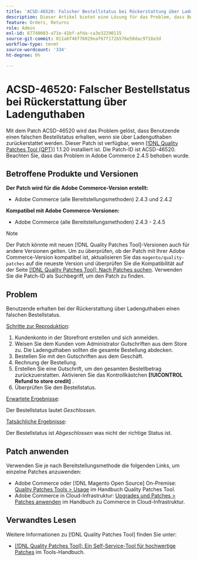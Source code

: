```yaml
---
title: 'ACSD-46520: Falscher Bestellstatus bei Rückerstattung über Ladenguthaben'
description: Dieser Artikel bietet eine Lösung für das Problem, dass Benutzende einen falschen Bestellstatus erhalten, wenn sie mithilfe von Store-Guthaben zurückerstattet werden.
feature: Orders, Returns
role: Admin
exl-id: 67740003-a71e-41bf-afda-ca3e32290115
source-git-commit: 011a6f46f76029eaf67f172b576e58dac9710a3d
workflow-type: tm+mt
source-wordcount: '334'
ht-degree: 0%

---
```


# ACSD-46520: Falscher Bestellstatus bei Rückerstattung über Ladenguthaben

Mit dem Patch ACSD-46520 wird das Problem gelöst, dass Benutzende einen falschen Bestellstatus erhalten, wenn sie über Ladenguthaben zurückerstattet werden. Dieser Patch ist verfügbar, wenn [[!DNL Quality Patches Tool (QPT)]](https://experienceleague.adobe.com/en/docs/commerce-operations/tools/quality-patches-tool/quality-patches-tool-to-self-serve-quality-patches) 1.1.20 installiert ist. Die Patch-ID ist ACSD-46520. Beachten Sie, dass das Problem in Adobe Commerce 2.4.5 behoben wurde.

## Betroffene Produkte und Versionen

**Der Patch wird für die Adobe Commerce-Version erstellt:**

* Adobe Commerce (alle Bereitstellungsmethoden) 2.4.3 und 2.4.2

**Kompatibel mit Adobe Commerce-Versionen:**

* Adobe Commerce (alle Bereitstellungsmethoden) 2.4.3 - 2.4.5

>[!NOTE]
>
>Der Patch könnte mit neuen [!DNL Quality Patches Tool]-Versionen auch für andere Versionen gelten. Um zu überprüfen, ob der Patch mit Ihrer Adobe Commerce-Version kompatibel ist, aktualisieren Sie das `magento/quality-patches` auf die neueste Version und überprüfen Sie die Kompatibilität auf der Seite [[!DNL Quality Patches Tool]: Nach Patches suchen](https://experienceleague.adobe.com/tools/commerce-quality-patches/index.html). Verwenden Sie die Patch-ID als Suchbegriff, um den Patch zu finden.

## Problem

Benutzende erhalten bei der Rückerstattung über Ladenguthaben einen falschen Bestellstatus.

<u>Schritte zur Reproduktion</u>:

1. Kundenkonto in der Storefront erstellen und sich anmelden.
1. Weisen Sie dem Kunden vom Administrator Gutschriften aus dem Store zu. Die Ladenguthaben sollten die gesamte Bestellung abdecken.
1. Bestellen Sie mit den Gutschriften aus dem Geschäft.
1. Rechnung der Bestellung.
1. Erstellen Sie eine Gutschrift, um den gesamten Bestellbetrag zurückzuerstatten.
Aktivieren Sie das Kontrollkästchen **[!UICONTROL Refund to store credit]** .
1. Überprüfen Sie den Bestellstatus.

<u>Erwartete Ergebnisse</u>:

Der Bestellstatus lautet *Geschlossen*.

<u>Tatsächliche Ergebnisse</u>:

Der Bestellstatus ist *Abgeschlossen* was nicht der richtige Status ist.

## Patch anwenden

Verwenden Sie je nach Bereitstellungsmethode die folgenden Links, um einzelne Patches anzuwenden:

* Adobe Commerce oder [!DNL Magento Open Source] On-Premise: [Quality Patches Tools > Usage](/help/tools/quality-patches-tool/usage.md) im Handbuch Quality Patches Tool.
* Adobe Commerce in Cloud-Infrastruktur: [Upgrades und Patches > Patches anwenden](https://experienceleague.adobe.com/docs/commerce-cloud-service/user-guide/develop/upgrade/apply-patches.html) im Handbuch zu Commerce in Cloud-Infrastruktur.

## Verwandtes Lesen

Weitere Informationen zu [!DNL Quality Patches Tool] finden Sie unter:

* [[!DNL Quality Patches Tool]: Ein Self-Service-Tool für hochwertige Patches](/help/tools/quality-patches-tool/quality-patches-tool-to-self-serve-quality-patches.md) im Tools-Handbuch.
